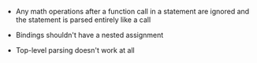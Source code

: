 - Any math operations after a function call in a statement are ignored and the statement is parsed entirely like a call

- Bindings shouldn't have a nested assignment

- Top-level parsing doesn't work at all
